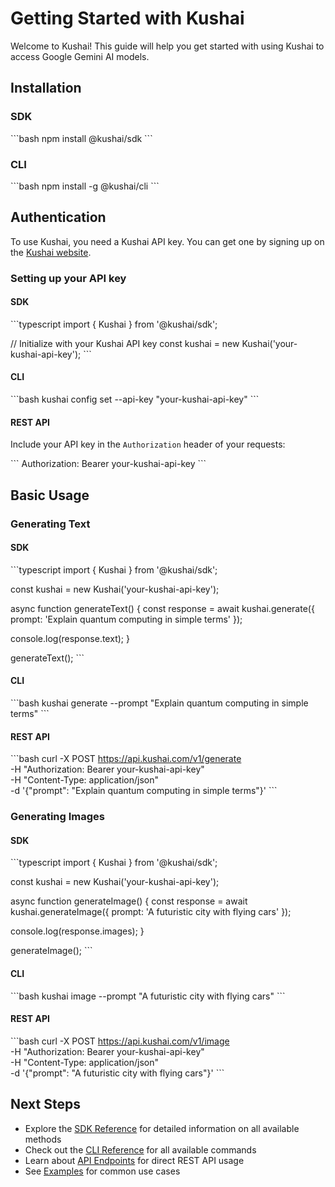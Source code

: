 # Getting Started with Kushai

Welcome to Kushai! This guide will help you get started with using Kushai to access Google Gemini AI models.

## Installation

### SDK

\`\`\`bash
npm install @kushai/sdk
\`\`\`

### CLI

\`\`\`bash
npm install -g @kushai/cli
\`\`\`

## Authentication

To use Kushai, you need a Kushai API key. You can get one by signing up on the [Kushai website](https://kushai.com).

### Setting up your API key

#### SDK

\`\`\`typescript
import { Kushai } from '@kushai/sdk';

// Initialize with your Kushai API key
const kushai = new Kushai('your-kushai-api-key');
\`\`\`

#### CLI

\`\`\`bash
kushai config set --api-key "your-kushai-api-key"
\`\`\`

#### REST API

Include your API key in the `Authorization` header of your requests:

\`\`\`
Authorization: Bearer your-kushai-api-key
\`\`\`

## Basic Usage

### Generating Text

#### SDK

\`\`\`typescript
import { Kushai } from '@kushai/sdk';

const kushai = new Kushai('your-kushai-api-key');

async function generateText() {
  const response = await kushai.generate({
    prompt: 'Explain quantum computing in simple terms'
  });
  
  console.log(response.text);
}

generateText();
\`\`\`

#### CLI

\`\`\`bash
kushai generate --prompt "Explain quantum computing in simple terms"
\`\`\`

#### REST API

\`\`\`bash
curl -X POST https://api.kushai.com/v1/generate \
  -H "Authorization: Bearer your-kushai-api-key" \
  -H "Content-Type: application/json" \
  -d '{"prompt": "Explain quantum computing in simple terms"}'
\`\`\`

### Generating Images

#### SDK

\`\`\`typescript
import { Kushai } from '@kushai/sdk';

const kushai = new Kushai('your-kushai-api-key');

async function generateImage() {
  const response = await kushai.generateImage({
    prompt: 'A futuristic city with flying cars'
  });
  
  console.log(response.images);
}

generateImage();
\`\`\`

#### CLI

\`\`\`bash
kushai image --prompt "A futuristic city with flying cars"
\`\`\`

#### REST API

\`\`\`bash
curl -X POST https://api.kushai.com/v1/image \
  -H "Authorization: Bearer your-kushai-api-key" \
  -H "Content-Type: application/json" \
  -d '{"prompt": "A futuristic city with flying cars"}'
\`\`\`

## Next Steps

- Explore the [SDK Reference](/reference/sdk) for detailed information on all available methods
- Check out the [CLI Reference](/reference/cli) for all available commands
- Learn about [API Endpoints](/reference/api) for direct REST API usage
- See [Examples](/examples) for common use cases
